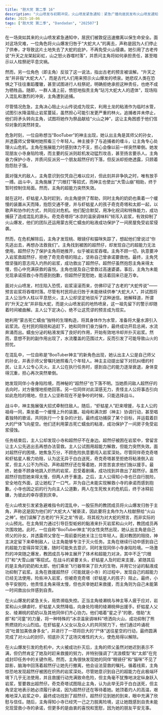 ```yaml
---
title: "胆大党 第二季 16"
description: "火山喷发与初期冲突，火山喷发紧急通知：紧急广播向居民发布火山喷发通知，敦促附近居民抓紧避难，保护生命安全。火山喷发与初期冲突，大蛇传说与指责：一名角色将火山喷发归咎于“大蛇大人”的消失，声称是因为停止献上贡品，导致大蛇不再守护这片土地免受火山侵袭。火山喷发与初期冲突，古老预言的争论：另一名角色对“升天之龙 架起彩虹，山之怒火 吞噬村落”的传说进行重新解读，指出“升天之龙”实指喷泉，是火山喷发的预兆，而非“大蛇大人”，并认为古老的知识被曲解。火山喷发与初期冲突，对人柱祭祀的抵制：角色反思人类因恐惧而重蹈覆辙，甚至尝试人柱祭祀，并明确拒绝为此承担责任，也拒绝成为祭品。火山喷发与初期冲突，追捕与混乱：一群人因主角“玷污大蛇大人遗体”而对其展开追捕，现场陷入混乱与激烈的冲突。岩浆阻断行动，阻止岩浆的决心：主角下定决心，绝不让“大蛇的传说”——即岩浆吞噬村落的预言——成为现实。岩浆阻断行动，奇特的水管装置：主角利用“蒙古死亡蠕虫”的身体作为水管，准备通过其独特的生理结构将水引入岩浆以灭火。岩浆阻断行动，引水成功与副作用：水流成功释放并开始扑灭岩浆，蠕虫的粘液效果良好，但水流范围过大，引发了对可能导致山火的担忧。教团介入与战斗升级，神主的身份揭露：一名自称“BooTuber神主”的女性介入，她认出主角是其师父的孙女，并提到师父曾在一周前要求她关注三个年轻人。教团介入与战斗升级，神主加入战斗：面对执意阻止主角的教团成员，神主决定留下来应对，让主角能够专心继续灭火。教团介入与战斗升级，主角能力减弱与小寺遇险：主角在行动中感到超能力变重且可能随时晕倒，同时发现同伴“小寺”陷入险境。教团介入与战斗升级，激烈的冲突：战斗爆发，双方展开激烈的体术和超能力对决，包括使用“穴根打”和“大雪山崩”等招式。虾蛄星人与星之子支援，虾蛄星人抵达：虾蛄星人突然出现，表示前来支援，并与主角绫濑桃简短交流。虾蛄星人与星之子支援，星之子协力降温：虾蛄星人和其同伴们（包括绫濑桃的奶奶）通过唱着“星之子”的歌，并协同“太郎”和“河童”进行作业，利用某种“冰凉的温泉调味料”向火山喷撒，有效扑灭了火山之火。虾蛄星人与星之子支援，封印与庆祝：在虾蛄星人父女和众人的努力下，通过祝词“吐普加美依身多女”和将“巨大尸体”送往繁星的行动，成功完成了封印并扑灭了火焰。同伴营救与情感和解，师父的斥责与肯定：在火灾被扑灭后，主角的师父虽然斥责了她，但也肯定了她及时赶来帮忙的努力，并提及“流浪模型”和“太郎”在封印中的重要作用。同伴营救与情感和解，超然仔失踪与营救决心：主角发现同伴“眼镜仔”和“猫咪”失踪，并回忆起超然仔让她先逃的嘱托。她发现超然仔被困在岩浆深处，尽管超能力无法使用且面临极大危险，主角仍义无反顾地决定进入岩浆营救他。同伴营救与情感和解，奇克奇塔的阻止与主角的坚持：奇克奇塔试图阻止主角进入岩浆，认为这是白白送死，但主角坚持要履行承诺，因为超然仔还在等着她。同伴营救与情感和解，岩浆中的重逢：主角克服高温进入岩浆，成功找到了超然仔，超然仔对主角的到来感到欣慰与信任。同伴营救与情感和解，小寺的幸存与愧疚：主角得知小寺已自行脱险，为自己未能兑现承诺营救小寺感到愧疚，但最终为小寺的平安归来感到由衷的喜悦和宽慰。"
date: 2025-10-06
tags: ["胆大党 第二季", "Dandadan", "202507"]
---
```


在一场突如其来的火山喷发紧急通知中，居民们被敦促迅速撤离以保生命安全。面对这场灾难，一位角色将火山爆发归咎于“大蛇大人”的离去，声称是因为人们停止了供奉，才导致这片土地失去了大蛇的庇护，不再免受火山侵袭。她引用了古老传说“升天之龙架起彩虹，山之怒火吞噬村落”，并质问主角将如何承担责任，甚至暗示以人柱祭祀平息灾祸。

然而，另一位角色（即主角）反驳了这一说法，指出古老的预言被误解。“升天之龙”并非指“大蛇大人”，而是古代人们用来预示火山爆发的喷泉。她悲叹人类在恐惧之下往往重蹈覆辙，甚至试图进行人柱祭祀，明确拒绝承担这种责任，也绝不成为牺牲品。随即，一群人涌上前，愤怒地指责主角“玷污大蛇大人的遗体”，现场陷入混乱和激烈的冲突，主角遭到追捕。

尽管情况危急，主角决心阻止火山传说成为现实，利用土龙的粘液作为临时水管，试图引水降温阻止岩浆蔓延，虽然担心可能引发更严重的林火。追捕者并未停止，他们将矛头转向主角，试图将她作为祭品献给“火山之神”，这让主角困惑于他们信仰对象的突然转变。

危急时刻，一位自称想当“BooTuber”的神主出现，她认出主角是其师父的孙女，并透露师父曾嘱咐她照看三个年轻人。神主接手了与追捕者的缠斗，让主角专心处理火山危机。主角在施展能力时感到体力不支，担心会像以前一样突然晕倒。她发现朋友小寺身陷险境，而主要的反派则趁机发动猛烈攻击，甚至扬言要杀人。主角奋力保护小寺，并质问反派另一个朋友超然仔的下落，但反派却拒绝透露，只顾着抱怨肚子饿。

面对强大的敌人，主角意识到仅凭自己难以应对，但此刻并非争执之时，唯有放手一搏。战斗中，主角施展了“穴根打”等招式，而神主也使出“大雪山崩”相助，终于暂时控制住局面。然而，主角的超能力突然失效。

就在这时，虾蛄星人及时赶到，向主角提供了帮助，同时主角的奶奶也乘着一个缓慢的装置从天而降，抱怨交通不便，并与虾蛄星人的孩子奇克奇塔和太郎一起，以歌声和协作的方式，共同应对危机。他们配合默契，用净化祝词和特殊能力，成功捕获了造成混乱的源头。奇克奇塔将“冰凉的温泉调味料”倾泻入岩浆，有效抑制了火山爆发，他们的团队还运用蒙古死亡蠕虫的粘液成功保护了一间房屋免受岩浆侵袭。

然而，在危机解除后，主角才发现桃、眼镜仔和猫咪失踪了，想起他们曾说过“你先逃出去，再想办法救我们”。主角找到被困的超然仔，却发现自己的超能力无法使用。超然仔为了保护主角将她推开，似乎被岩浆吞噬。主角不顾一切，执意要冲入岩浆救超然仔，拒绝了奇克奇塔的阻止，坚称自己曾承诺要救他。最终，主角凭借坚强的意志闯入灼热的岩浆，成功救出了超然仔。超然仔虽然抱怨主角来得太慢，但心中充满获救的喜悦。主角也提及自己曾救过高速婆婆。事后，主角为未能兑现承诺搭救小寺而感到抱歉，但超然仔宽慰她，能活着回来已是万幸。

面对火山喷发，村庄陷入恐慌，岩浆滚滚而来，仿佛印证了古老的“大蛇传说”——预言岩浆将吞噬村落。尽管有村民将此归咎于未能继续供奉“大蛇大人”，并试图将主人公当作人柱以平息怒火，主人公却坚定地驳斥了这种迷信。她解释道，所谓的“升天之龙”并非指大蛇，而是火山喷发前的地热喷泉，这一祖先留下的警示却随着时间被曲解。主人公下定决心，绝不让这荒谬的预言成为现实。

她利用“蒙古死亡蠕虫”独特的生理构造，将其身体作为水管，准备将大量水源引入岩浆流。在村民的阻挠和追赶下，她和同伴们奋力操作，最终成功开启总闸，水流奔涌而出。蠕虫分泌的粘液发挥了良好的作用，开始有效地冷却并扑灭岩浆。然而，意想不到的副作用出现了，水流覆盖的范围过大，反而引发了可能导致山火的担忧。

在混乱中，一位自称是“BooTuber神主”的新角色出现，她认出主人公是自己师父的孙女，并表示师父曾嘱托她照看几个年轻人。神主主动提出留下对抗纠缠的村民，让主人公专心灭火。主人公在执行任务时，感到自己的能力逐渐衰退，身体变得沉重，担心再次突然晕倒。

她发现同伴小寺身陷险境，而神秘的“超然仔”也下落不明。当她质问敌人超然仔的去向时，对方傲慢地拒绝回答。另一位同伴对此深感无力，责怪主人公将事态引向如此危险的境地，但主人公坚称现在不是争吵的时候，只能选择战斗。

战斗中，神主施展强大招式牵制住敌人。随后，“虾蛄星人”赶来增援，与主人公的祖母一同，乘坐着一个缓慢上升的装置。祖母和满次郎（神主）协调行动，甚至唱着独特的歌谣，共同执行一个复杂的计划，最终成功捕获了某个目标，并运载着巨大的尸体飞向星空。他们还利用蒙古死亡蠕虫的粘液，成功保护了一间房子免受岩浆侵蚀。

任务结束后，主人公却发现小寺和超然仔不在身边。超然仔被困在岩浆中，曾留言让主人公先逃出去再想办法营救。主人公试图用超能力解救，但能力突然失效。面对超然仔的困境，她焦急万分，不顾危险执意要闯入岩浆深处。尽管同伴奇克奇塔和虾蛄星人极力劝阻，认为这无异于白白送死，奇克奇塔甚至拒绝将粘液倒入岩浆，但主人公不为所动，声称超然仔还在等着她，并苦苦哀求他们施以援手。最终，她奋不顾身地跳入炽热的岩浆，忍受着剧痛，成功找到并救出了超然仔。虽然超然仔抱怨她来得太慢，但两人终于重逢。之后，主人公得知小寺也已自行脱险，安全地在外面，这让她松了一口气，并为自己未能实现解救小寺的承诺而感到抱歉。小寺也因之前的行为向主人公道歉，两人在生死攸关的危机后，终于冰释前嫌，为彼此的幸存感到庆幸。

在火山喷发引发紧急避难指令的混乱中，一股狂热的教团成员将火山爆发归咎于主角，声称这是因为他们的“大蛇大人”被亵渎，因此要将主角作为人柱献祭给“火山之神”。他们误解了古老的“升天之龙”传说，将其视为对大蛇的预言，而非实际的火山预兆。在主角努力通过引导巨型蚯蚓的黏液来扑灭岩浆和山火时，教团成员再次围攻她。此时，一位自称“BooTuber神主”的女性突然出现，她认出主角是自己师父的孙女，并透露师父曾在一周前委托她关注三位年轻人。面对教团的阻挠，神主决定留下来牵制敌人，让主角能够专注于灭火任务。主角在继续行动中感到自己的超能力变得异常沉重，随时可能失去意识，同时发现同伴小寺身陷险境。一场激烈的冲突随之爆发，教团成员与神主展开了体术和超能力对决，其中不乏“穴根打”和“大雪山崩”等招式。在战斗的紧要关头，虾蛄星人及时赶来支援，紧随其后的是主角的奶奶和太郎，他们乘坐飞行器带来了巨大的生物，并用它分泌的黏液成功抑制了岩浆。主角在救援超然仔（可能就是小寺）的过程中，发现自己的超能力已经无法使用，险些冲入岩浆，但被奇克奇塔（虾蛄星人的孩子）阻止。最终，小寺平安脱险，他责怪主角来得太慢，但也庆幸她赶来救援，而主角则为自己未能第一时间救出伙伴感到自责。

在火山爆发的紧急关头，局势濒临失控。正当主角绫濑桃与神主等人疲于应对，岩浆和山火肆虐时，虾蛄星人突然降临，向身处险境的绫濑桃伸出援手。虾蛄星人父女、绫濑桃的奶奶以及其他同伴们齐心协力。他们唱着“星之子”的歌，借助“太郎”和“河童”的力量，将一种特殊的“冰凉温泉调味料”喷洒向火山，成功抑制了熊熊燃烧的火山烈焰。在虾蛄星人父女以及众人的共同努力下，他们通过吟诵祝词“吐普加美依身多女”，并进行了一项将巨大的“尸体”送往星空的行动，最终圆满完成了对火山的封印，彻底扑灭了这场灾难性的大火，使危局得以解除。

在火山爆发引发的危机中，大火被成功扑灭后，主角的师父虽然对她迟到表示不满，但仍然肯定了她及时赶来救援的努力，并特别强调了“流浪模型”和“太郎”在完成封印任务中的关键作用。然而，主角很快发现她的同伴“眼镜仔”和“猫咪”不见了踪影，脑海中回荡着超然仔让她先行撤离，他会设法营救的嘱托。循着线索，主角惊恐地发现超然仔被困在炽热的岩浆深处。尽管她意识到自己的超能力在此极端环境下几乎无法使用，并且救援行动充满致命危险，但主角毫不犹豫地决定纵身跃入岩浆，誓要救出超然仔。奇克奇塔试图阻止主角，认为此举无异于白白送死，但主角坚定地表示她必须履行承诺，因为超然仔还在等待着她。她顶着灼人的高温，艰难地深入岩浆之中，最终成功找到了超然仔。超然仔见到她的到来，眼中充满了欣慰与信任。随后，主角得知小寺已经凭一己之力脱离险境，这让她既感到自责未能兑现营救小寺的承诺，但更多的是由衷的喜悦和宽慰，因为她的朋友平安无事。